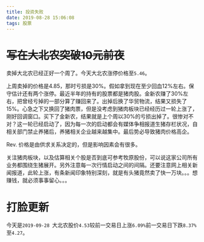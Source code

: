 ```yaml
---
title: 投资失败
date: 2019-08-28 15:06:08
tags: 股票
---
```


# ~~写在大北农突破10元前夜~~

卖掉大北农已经正好一个周了。今天大北农涨停价格至`5.46`。



<!--more-->



上周卖掉的价格是4.85，那时亏损是30%。假如拿到现在至少回血12%左右。保守估计还有两个涨停。最近半年的持有的股票都是猪肉股。金新农赚了30%左右，把曾经亏掉的一部分算了赚回来了。出掉后换了华贸物流，结果又损失了15%。心急之下又换回了猪肉票，但是没考虑到猪肉板块已经经历过一轮上涨了，刚好回调窗口。买下了金新农，结果就是上个周以30%的亏损出掉了。很惨对不对？这一轮已经启动了，因为每一次的启动都会有媒体争相报道生猪存栏状况，自相关部门禁止养猪后，养猪相关企业越来越集中。最后势必导致猪肉价格高企。

Rev. 价格是由供求关系决定的，但是影响因素会有很多。

​	关注猪肉板块，以及估算相关个股是否到底可参考牧原股份，可以说这家公司所有业务都围绕生猪展开。另外注意每一次行情启动之间的间隔。还要注意网上相关新闻报道，此轮上涨，有条新闻印象特别深刻，就是有头猪竟然卖了快一万块。。。想赚钱，就必须事事留心。。。

# 打脸更新

今天是`2019-09-28 `大北农股价`4.53`较前一交易日上涨`6.09%`前一交易日下跌`8.37%`至`4.27`。